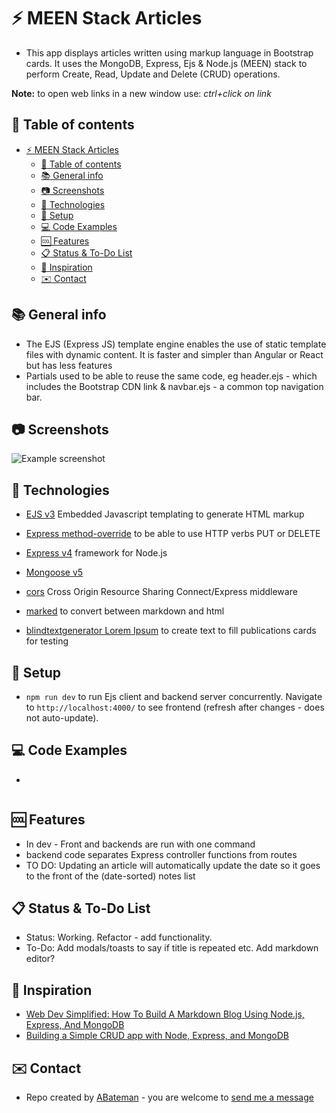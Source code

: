 # :zap: MEEN Stack Articles

* This app displays articles written using markup language in Bootstrap cards. It uses the MongoDB, Express, Ejs & Node.js (MEEN) stack to perform Create, Read, Update and Delete (CRUD) operations.

**Note:** to open web links in a new window use: _ctrl+click on link_

## :page_facing_up: Table of contents

* [:zap: MEEN Stack Articles](#zap-meen-stack-articles)
	* [:page_facing_up: Table of contents](#page_facing_up-table-of-contents)
	* [:books: General info](#books-general-info)
	* [:camera: Screenshots](#camera-screenshots)
	* [:signal_strength: Technologies](#signal_strength-technologies)
	* [:floppy_disk: Setup](#floppy_disk-setup)
	* [:computer: Code Examples](#computer-code-examples)
	* [:cool: Features](#cool-features)
	* [:clipboard: Status & To-Do List](#clipboard-status--to-do-list)
	* [:clap: Inspiration](#clap-inspiration)
	* [:envelope: Contact](#envelope-contact)

## :books: General info

* The EJS (Express JS) template engine enables the use of static template files with dynamic content. It is faster and simpler than Angular or React but has less features
* Partials used to be able to reuse the same code, eg header.ejs - which includes the Bootstrap CDN link & navbar.ejs - a common top navigation bar.

## :camera: Screenshots

![Example screenshot](./img/mongodb.png)

## :signal_strength: Technologies

* [EJS v3](https://ejs.co/#promo) Embedded Javascript templating to generate HTML markup
* [Express method-override](http://expressjs.com/en/resources/middleware/method-override.html) to be able to use HTTP verbs PUT or DELETE
* [Express v4](https://expressjs.com/) framework for Node.js
* [Mongoose v5](https://mongoosejs.com/)
* [cors](https://www.npmjs.com/package/cors) Cross Origin Resource Sharing Connect/Express middleware
* [marked](https://www.npmjs.com/package/marked) to convert between markdown and html

* [blindtextgenerator Lorem Ipsum](https://www.blindtextgenerator.com/lorem-ipsum) to create text to fill publications cards for testing

## :floppy_disk: Setup

* `npm run dev` to run Ejs client and backend server concurrently. Navigate to `http://localhost:4000/` to see frontend (refresh after changes - does not auto-update).

## :computer: Code Examples

*

```javascript


```

## :cool: Features

* In dev - Front and backends are run with one command
* backend code separates Express controller functions from routes
* TO DO: Updating an article will automatically update the date so it goes to the front of the (date-sorted) notes list

## :clipboard: Status & To-Do List

* Status: Working. Refactor - add functionality.
* To-Do: Add modals/toasts to say if title is repeated etc. Add markdown editor?

## :clap: Inspiration

* [Web Dev Simplified: How To Build A Markdown Blog Using Node.js, Express, And MongoDB](https://www.youtube.com/watch?v=1NrHkjlWVhM)
* [Building a Simple CRUD app with Node, Express, and MongoDB](https://zellwk.com/blog/crud-express-mongodb/)

## :envelope: Contact

* Repo created by [ABateman](https://www.andrewbateman.org) - you are welcome to [send me a message](https://andrewbateman.org/contact)
